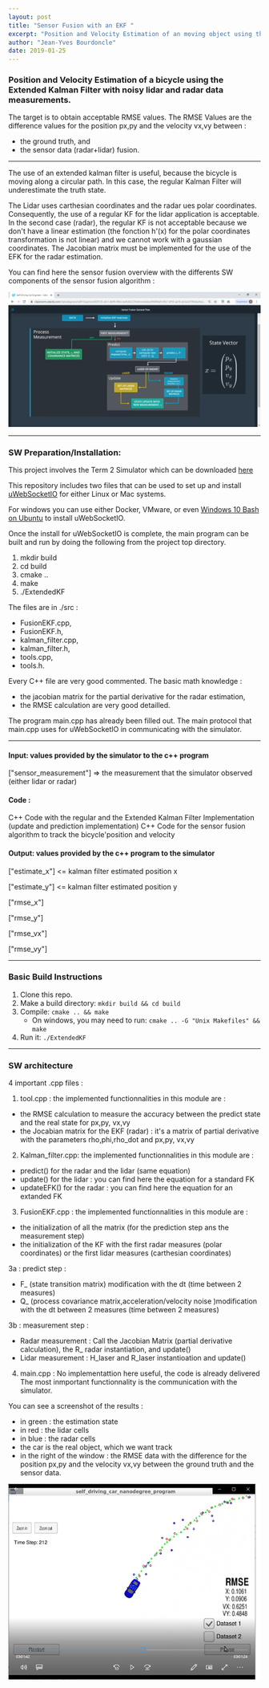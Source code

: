 ```yaml
---
layout: post
title: "Sensor Fusion with an EKF "
excerpt: "Position and Velocity Estimation of an moving object using the Extended Kalman Filter with noisy lidar and radar data measurements"
author: "Jean-Yves Bourdoncle"
date: 2019-01-25
---
```


### Position and Velocity Estimation of a bicycle using the Extended Kalman Filter with noisy lidar and radar data measurements.
The target is to obtain acceptable RMSE values.
The RMSE Values are the difference values for the position  px,py and the velocity vx,vy between :
- the ground truth,
and 
- the sensor data (radar+lidar) fusion.

--- 

The use of an extended kalman filter is useful, because the bicycle is moving along a circular path. In this case, the regular Kalman Filter will underestimate the truth state.

The Lidar uses carthesian coordinates and the radar ues polar coordinates. Consequently, the use of a regular KF for the lidar application is acceptable. In the second case (radar), the regular KF is not acceptable because we don't have a linear estimation (the fonction h'(x) for the polar coordinates transformation is not linear) and we cannot work with a gaussian coordinates. The Jacobian matrix must be implemented for the use of the EFK for the radar estimation. 

You can find here the sensor fusion overview with the differents SW components of the sensor fusion algorithm :

![Sensor Fusion Overview](https://github.com/Jeanyvesbourdoncle/Jeanyvesbourdoncle.github.io/blob/master/assets/sdc-Sensor-Fusion/Sensor_Fusion_Overview.png)

---

### SW Preparation/Installation:
This project involves the Term 2 Simulator which can be downloaded [here](https://github.com/udacity/self-driving-car-sim/releases)

This repository includes two files that can be used to set up and install [uWebSocketIO](https://github.com/uWebSockets/uWebSockets) for either Linux or Mac systems. 

For windows you can use either Docker, VMware, or even [Windows 10 Bash on Ubuntu](https://www.howtogeek.com/249966/how-to-install-and-use-the-linux-bash-shell-on-windows-10/) to install uWebSocketIO. 

Once the install for uWebSocketIO is complete, the main program can be built and run by doing the following from the project top directory.

1. mkdir build
2. cd build
3. cmake ..
4. make
5. ./ExtendedKF

The files are in ./src :
- FusionEKF.cpp, 
- FusionEKF.h, 
- kalman_filter.cpp, 
- kalman_filter.h, 
- tools.cpp, 
- tools.h.

Every C++ file are very good commented. The basic math knowledge :
- the jacobian matrix for the partial derivative for the radar estimation,
- the RMSE calculation
are very good detailled.

The program main.cpp has already been filled out. The main protocol that main.cpp uses for uWebSocketIO in communicating with the simulator.

---

#### Input: values provided by the simulator to the c++ program
["sensor_measurement"] => the measurement that the simulator observed (either lidar or radar)

#### Code : 
C++ Code with the regular and the Extended Kalman Filter Implementation (update and prediction implementation)
C++ Code for the sensor fusion algorithm to track the bicycle'position and velocity

#### Output: values provided by the c++ program to the simulator
["estimate_x"] <= kalman filter estimated position x

["estimate_y"] <= kalman filter estimated position y

["rmse_x"]

["rmse_y"]

["rmse_vx"]

["rmse_vy"]

---

### Basic Build Instructions
1. Clone this repo.
2. Make a build directory: `mkdir build && cd build`
3. Compile: `cmake .. && make` 
   * On windows, you may need to run: `cmake .. -G "Unix Makefiles" && make`
4. Run it: `./ExtendedKF `

---

### SW architecture
4 important .cpp files :

1. tool.cpp : 
the implemented functionnalities in this module are :
- the RMSE calculation to measure the accuracy between the predict state and the real state for px,py, vx,vy
- the Jocabian matrix for the EKF (radar) : it's a matrix of partial derivative with the parameters rho,phi,rho_dot and px,py, vx,vy
	
2. Kalman_filter.cpp:
the implemented functionnalities in this module are :
- predict() for the radar and the lidar (same equation)
- update() for the lidar : you can find here the equation for a standard FK
- updateEFK() for the radar : you can find here the equation for an extanded FK
        
3. FusionEKF.cpp :
the implemented functionnalities in this module are :
- the initialization of all the matrix (for the prediction step ans the measurement step)
- the initialization of the KF with the first radar measures (polar coordinates) or the first lidar measures (carthesian 		coordinates)

3a : predict step :
- F_ (state transition matrix) modification with the dt (time between 2 measures)
- Q_ (process covariance matrix,acceleration/velocity noise )modification with the dt between 2 measures (time between 2 measures)

3b : measurement step :
- Radar measurement : Call the Jacobian Matrix (partial derivative calculation), the R_ radar instantiation, and update()
- Lidar measurement : H_laser and R_laser instantioation and update()

4. main.cpp :
No implementattion here useful, the code is already delivered
The most inmportant functionnality is the communication with the simulator.


You can see a screenshot of the results :
- in green : the estimation state
- in red : the lidar cells
- in blue : the radar cells
- the car is the real object, which we want track	
- in the right of the window : the RMSE data with the difference for the position  px,py and the velocity vx,vy between the ground truth and the sensor data.

![Sensor Fusion Picture](https://github.com/Jeanyvesbourdoncle/Jeanyvesbourdoncle.github.io/blob/master/assets/sdc-Sensor-Fusion/Bicycle_Tracking_Sensor_Fusion.png)
